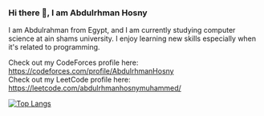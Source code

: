 ### Hi there 👋, I am Abdulrhman Hosny
I am Abdulrahman from Egypt, and I am currently studying computer science at ain shams university. I enjoy learning new skills especially when it's related to programming.



Check out my CodeForces profile here: https://codeforces.com/profile/AbdulrhmanHosny    
Check out my LeetCode profile here: https://leetcode.com/abdulrhmanhosnymuhammed/


[![Top Langs](https://github-readme-stats.vercel.app/api/top-langs/?username=AbdulrhmanHosnyy)](https://github.com/anuraghazra/github-readme-stats)

